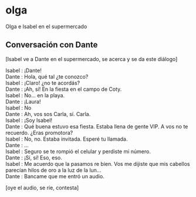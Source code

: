 # olga
Olga e Isabel en el supermercado

## Conversación con Dante

[Isabel ve a Dante en el supermercado, se acerca y se da este diálogo]

Isabel : ¡Dante!  
Dante  : Hola, qué tal ¿te conozco?  
Isabel : ¡Claro! ¿no te acordás?  
Dante  : ¡Ah, sí! En la fiesta en el campo de Coty.  
Isabel : No... en la playa.  
Dante  : ¡Laura!  
Isabel : No  
Dante  : Ah, vos sos Carla, sí. Carla.  
Isabel : ¡Soy Isabel!  
Dante  : Qué buena estuvo esa fiesta. Estaba llena de gente VIP. A vos no te recuerdo. ¿Eras promotora?  
Isabel : No, no. Estaba invitada. Esperé tu llamada.  
Dante  : ...  
Isabel : Seguro se te rompió el celular y perdiste mi número.  
Dante  : ¡Sí, sí! Eso, eso.  
Isabel : Me acuerdo que la pasamos re bien. Vos me dijiste que mis cabellos parecían hilos de oro a la luz de la lun...  
Dante  : Bancame que me entró un audio.  

[oye el audio, se ríe, contesta]
